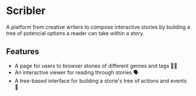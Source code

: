 # Scribler

A platform from creative writers to compose interactive stories by building a tree of potencial options a reader can take within a story.

## Features

* A page for users to browser stories of different genres and tags 👩‍💻
* An interactive viewer for reading through stories 🗣️
* A tree-based interface for building a storie's tree of actions and events 🌲
